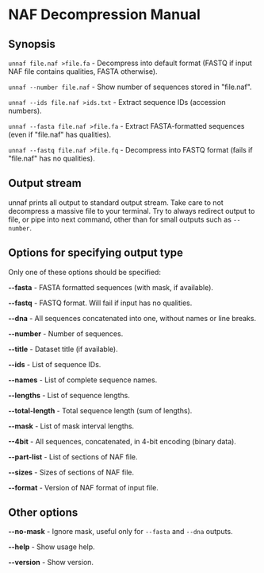 # NAF Decompression Manual

## Synopsis

`unnaf file.naf >file.fa` - Decompress into default format
(FASTQ if input NAF file contains qualities, FASTA otherwise).

`unnaf --number file.naf` - Show number of sequences stored in "file.naf".

`unnaf --ids file.naf >ids.txt` - Extract sequence IDs (accession numbers).

`unnaf --fasta file.naf >file.fa` - Extract FASTA-formatted sequences (even if "file.naf" has qualities).

`unnaf --fastq file.naf >file.fq` - Decompress into FASTQ format (fails if "file.naf" has no qualities).

## Output stream

unnaf prints all output to standard output stream.
Take care to not decompress a massive file to your terminal.
Try to always redirect output to file, or pipe into next command,
other than for small outputs such as `--number`.

## Options for specifying output type

Only one of these options should be specified:

**--fasta** - FASTA formatted sequences (with mask, if available).

**--fastq** - FASTQ format. Will fail if input has no qualities.

**--dna** - All sequences concatenated into one, without names or line breaks.

**--number** - Number of sequences.

**--title** - Dataset title (if available).

**--ids** - List of sequence IDs.

**--names** - List of complete sequence names.

**--lengths** - List of sequence lengths.

**--total-length** - Total sequence length (sum of lengths).

**--mask** - List of mask interval lengths.

**--4bit** - All sequences, concatenated, in 4-bit encoding (binary data).

**--part-list** - List of sections of NAF file.

**--sizes** - Sizes of sections of NAF file.

**--format** - Version of NAF format of input file.

## Other options

**--no-mask** - Ignore mask, useful only for `--fasta` and `--dna` outputs.

**--help** - Show usage help.

**--version** - Show version.
